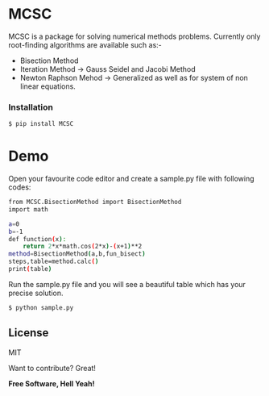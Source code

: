 # MCSC

MCSC is a package for solving numerical methods problems. Currently only root-finding algorithms are available such as:-

  - Bisection Method
  - Iteration Method -> Gauss Seidel and Jacobi Method
  - Newton Raphson Mehod -> Generalized as well as for system of non linear equations.

### Installation

```sh
$ pip install MCSC
```


# Demo
Open your favourite code editor and create a sample.py file with following codes:

```sh
from MCSC.BisectionMethod import BisectionMethod
import math

a=0
b=-1
def function(x):
    return 2*x*math.cos(2*x)-(x+1)**2
method=BisectionMethod(a,b,fun_bisect)
steps,table=method.calc()
print(table)
```

Run the sample.py file and you will see a beautiful table which has your precise solution.
```sh
$ python sample.py
```


License
----

MIT

Want to contribute? Great!

**Free Software, Hell Yeah!**


